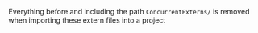 Everything before and including the path `ConcurrentExterns/` is removed when importing these extern files into a project